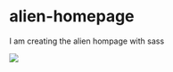 # alien-homepage
I am creating the alien hompage with sass

![](https://github.com/codescaptain/alien-homepage/main/Screenshot_5.png?raw=true)
